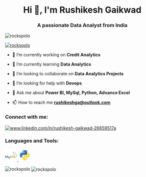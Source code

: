 <h1 align="center">Hi 👋, I'm Rushikesh Gaikwad</h1>
<h3 align="center">A passionate Data Analyst from India</h3>

<p align="left"> <img src="https://komarev.com/ghpvc/?username=rockspolo&label=Profile%20views&color=0e75b6&style=flat" alt="rockspolo" /> </p>

<p align="left"> <a href="https://github.com/ryo-ma/github-profile-trophy"><img src="https://github-profile-trophy.vercel.app/?username=rockspolo" alt="rockspolo" /></a> </p>

- 🔭 I’m currently working on **Credit Analytics**

- 🌱 I’m currently learning **Data Analytics**

- 👯 I’m looking to collaborate on **Data Analytics Projects**

- 🤝 I’m looking for help with **Devops**

- 💬 Ask me about **Power BI, MySql, Python, Advance Excel**

- 📫 How to reach me **rushikeshga@outlook.com**

<h3 align="left">Connect with me:</h3>
<p align="left">
<a href="https://linkedin.com/in/www.linkedin.com/in/rushikesh-gaikwad-26659517a" target="blank"><img align="center" src="https://raw.githubusercontent.com/rahuldkjain/github-profile-readme-generator/master/src/images/icons/Social/linked-in-alt.svg" alt="www.linkedin.com/in/rushikesh-gaikwad-26659517a" height="30" width="40" /></a>
</p>

<h3 align="left">Languages and Tools:</h3>
<p align="left"> <a href="https://www.mysql.com/" target="_blank" rel="noreferrer"> <img src="https://raw.githubusercontent.com/devicons/devicon/master/icons/mysql/mysql-original-wordmark.svg" alt="mysql" width="40" height="40"/> </a> <a href="https://www.python.org" target="_blank" rel="noreferrer"> <img src="https://raw.githubusercontent.com/devicons/devicon/master/icons/python/python-original.svg" alt="python" width="40" height="40"/> </a> </p>

<p><img align="left" src="https://github-readme-stats.vercel.app/api/top-langs?username=rockspolo&show_icons=true&locale=en&layout=compact" alt="rockspolo" /></p>

<p>&nbsp;<img align="center" src="https://github-readme-stats.vercel.app/api?username=rockspolo&show_icons=true&locale=en" alt="rockspolo" /></p>
